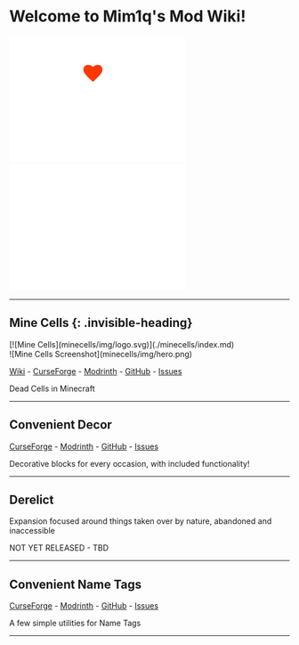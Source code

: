 # Welcome to Mim1q's Mod Wiki!

<div class="center-images" markdown>

[![Support me on Ko-Fi](img/kofi.svg)](https:ko-fi.com/mim1q)
[![Join my Discord](img/discord.svg)](https://discord.gg/6TjQbSjbuB)

</div>

---

## Mine Cells {: .invisible-heading}

<div class="center-images" markdown>
  [![Mine Cells](minecells/img/logo.svg)](./minecells/index.md)
</div>

<div class="center-images" markdown>
![Mine Cells Screenshot](minecells/img/hero.png)
</div>

[Wiki](./minecells/index.md) -
[CurseForge](https://www.curseforge.com/minecraft/mc-mods/minecells) -
[Modrinth](https://modrinth.com/mod/minecells) -
[GitHub](https://github.com/mim1q/MineCells) -
[Issues](https://github.com/mim1q/MineCells/issues)

Dead Cells in Minecraft

---

## Convenient Decor

[CurseForge](https://www.curseforge.com/minecraft/mc-mods/convenient-decor) -
[Modrinth](https://modrinth.com/mod/convenient-decor) -
[GitHub](https://github.com/mim1q/convenientdecor) -
[Issues](https://github.com/mim1q/convenientdecor/issues)

Decorative blocks for every occasion, with included functionality!

---

## Derelict

Expansion focused around things taken over by nature, abandoned and inaccessible

NOT YET RELEASED - TBD

---

## Convenient Name Tags

[CurseForge](https://www.curseforge.com/minecraft/mc-mods/convenient-name-tags) -
[Modrinth](https://modrinth.com/mod/convenient-name-tags) -
[GitHub](https://github.com/mim1q/convenientnametags) -
[Issues](https://github.com/mim1q/convenientnametags/issues)

A few simple utilities for Name Tags

---
